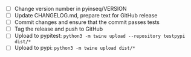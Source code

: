 - [ ] Change version number in pyinseq/VERSION
- [ ] Update CHANGELOG.md, prepare text for GitHub release
- [ ] Commit changes and ensure that the commit passes tests
- [ ] Tag the release and push to GitHub
- [ ] Upload to pypitest: `python3 -m twine upload --repository testpypi dist/*`
- [ ] Upload to pypi: `python3 -m twine upload dist/*`
